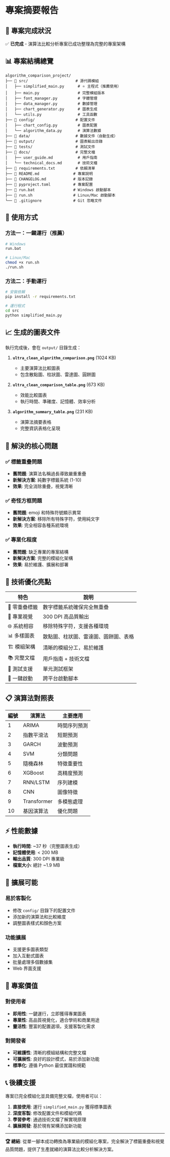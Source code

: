 # 專案摘要報告

## 🎯 專案完成狀況

✅ **已完成** - 演算法比較分析專案已成功整理為完整的專案架構

## 📊 專案結構總覽

```
algorithm_comparison_project/
├── 📁 src/                     # 源代碼模組
│   ├── simplified_main.py      # ⭐ 主程式（推薦使用）
│   ├── main.py                 # 完整模組版本
│   ├── font_manager.py         # 字體管理
│   ├── data_manager.py         # 數據管理
│   ├── chart_generator.py      # 圖表生成
│   └── utils.py                # 工具函數
├── 📁 config/                  # 配置文件
│   ├── chart_config.py         # 圖表配置
│   └── algorithm_data.py       # 演算法數據
├── 📁 data/                    # 數據文件（自動生成）
├── 📁 output/                  # 圖表輸出目錄
├── 📁 tests/                   # 測試文件
├── 📁 docs/                    # 完整文檔
│   ├── user_guide.md           # 用戶指南
│   └── technical_docs.md       # 技術文檔
├── 📄 requirements.txt         # 依賴清單
├── 📄 README.md               # 專案說明
├── 📄 CHANGELOG.md            # 版本記錄
├── 📄 pyproject.toml          # 專案配置
├── 🚀 run.bat                 # Windows 啟動腳本
├── 🚀 run.sh                  # Linux/Mac 啟動腳本
└── 📄 .gitignore              # Git 忽略文件
```

## 🚀 使用方式

### 方法一：一鍵運行（推薦）
```bash
# Windows
run.bat

# Linux/Mac  
chmod +x run.sh
./run.sh
```

### 方法二：手動運行
```bash
# 安裝依賴
pip install -r requirements.txt

# 運行程式
cd src
python simplified_main.py
```

## 📈 生成的圖表文件

執行完成後，會在 `output/` 目錄生成：

1. **`ultra_clean_algorithm_comparison.png`** (1024 KB)
   - 主要演算法比較圖表
   - 包含散點圖、柱狀圖、雷達圖、圓餅圖

2. **`ultra_clean_comparison_table.png`** (673 KB)  
   - 效能比較圖表
   - 執行時間、準確度、記憶體、效率分析

3. **`algorithm_summary_table.png`** (231 KB)
   - 演算法摘要表格
   - 完整資訊表格化呈現

## 🎨 解決的核心問題

### ✅ 標籤重疊問題
- **舊問題**: 演算法名稱過長導致嚴重重疊
- **新解決方案**: 純數字標籤系統 (1-10)
- **效果**: 完全消除重疊，視覺清晰

### ✅ 奇怪方框問題  
- **舊問題**: emoji 和特殊符號顯示異常
- **新解決方案**: 移除所有特殊字符，使用純文字
- **效果**: 完全相容各種系統環境

### ✅ 專業化程度
- **舊問題**: 缺乏專業的專案結構
- **新解決方案**: 完整的模組化架構
- **效果**: 易於維護、擴展和部署

## 🔧 技術優化亮點

| 特色 | 說明 |
|------|------|
| 🔢 零重疊標籤 | 數字標籤系統確保完全無重疊 |
| 🎨 專業視覺 | 300 DPI 高品質輸出 |
| 🌐 系統相容 | 移除特殊字符，支援各種環境 |
| 📊 多樣圖表 | 散點圖、柱狀圖、雷達圖、圓餅圖、表格 |
| 🏗️ 模組架構 | 清晰的模組分工，易於維護 |
| 📚 完整文檔 | 用戶指南 + 技術文檔 |
| 🧪 測試支援 | 單元測試框架 |
| 🚀 一鍵啟動 | 跨平台啟動腳本 |

## 📋 演算法對照表

| 編號 | 演算法 | 主要應用 |
|------|--------|----------|
| 1 | ARIMA | 時間序列預測 |
| 2 | 指數平滑法 | 短期預測 |
| 3 | GARCH | 波動預測 |
| 4 | SVM | 分類問題 |
| 5 | 隨機森林 | 特徵重要性 |
| 6 | XGBoost | 高精度預測 |
| 7 | RNN/LSTM | 序列建模 |
| 8 | CNN | 圖像特徵 |
| 9 | Transformer | 多模態處理 |
| 10 | 基因演算法 | 優化問題 |

## ⚡ 性能數據

- **執行時間**: ~37 秒（完整圖表生成）
- **記憶體使用**: < 200 MB
- **輸出品質**: 300 DPI 專業級
- **檔案大小**: 總計 ~1.9 MB

## 🔮 擴展可能

### 易於客製化
- 修改 `config/` 目錄下的配置文件
- 添加新的演算法和比較維度
- 調整圖表樣式和顏色方案

### 功能擴展
- 支援更多圖表類型
- 加入互動式圖表
- 批量處理多個數據集
- Web 界面支援

## 🎉 專案價值

### 對使用者
- **即用性**: 一鍵運行，立即獲得專業圖表
- **專業性**: 高品質視覺化，適合學術和商業用途  
- **靈活性**: 豐富的配置選項，支援客製化需求

### 對開發者
- **可維護性**: 清晰的模組結構和完整文檔
- **可擴展性**: 良好的設計模式，易於添加新功能
- **標準化**: 遵循 Python 最佳實踐和規範

## 📞 後續支援

專案已完全模組化並具備完整文檔，使用者可以：

1. **直接使用**: 運行 `simplified_main.py` 獲得標準圖表
2. **深度客製**: 修改配置文件和模組代碼
3. **學習參考**: 通過技術文檔了解實現原理
4. **擴展開發**: 基於現有架構添加新功能

---

**🏆 總結**: 從單一腳本成功轉換為專業級的模組化專案，完全解決了標籤重疊和視覺品質問題，提供了生產就緒的演算法比較分析解決方案。
